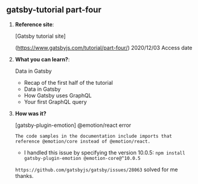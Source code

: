 ## gatsby-tutorial part-four

1.  **Reference site**: 

    [Gatsby tutorial site]

    (https://www.gatsbyjs.com/tutorial/part-four/)  2020/12/03 Access date

2.  **What you can learn?**:

    Data in Gatsby

    - Recap of the first half of the tutorial
    - Data in Gatsby
    - How Gatsby uses GraphQL
    - Your first GraphQL query

3.  **How was it?**

    [gatsby-plugin-emotion] @emotion/react error

    `The code samples in the documentation include imports that reference @emotion/core instead of @emotion/react.`

    - I handled this issue by specifying the version 10.0.5:
      `npm install gatsby-plugin-emotion @emotion-core@^10.0.5`

    `https://github.com/gatsbyjs/gatsby/issues/28063` solved for me thanks.